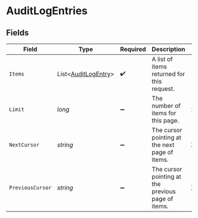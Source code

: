 # AuditLogEntries


## Fields

| Field                                                           | Type                                                            | Required                                                        | Description                                                     | Example                                                         |
| --------------------------------------------------------------- | --------------------------------------------------------------- | --------------------------------------------------------------- | --------------------------------------------------------------- | --------------------------------------------------------------- |
| `Items`                                                         | List<[AuditLogEntry](../../Models/Components/AuditLogEntry.md)> | :heavy_check_mark:                                              | A list of items returned for this request.                      |                                                                 |
| `Limit`                                                         | *long*                                                          | :heavy_minus_sign:                                              | The number of items for this page.                              | 20                                                              |
| `NextCursor`                                                    | *string*                                                        | :heavy_minus_sign:                                              | The cursor pointing at the next page of items.                  | ZXhhbXBsZTE                                                     |
| `PreviousCursor`                                                | *string*                                                        | :heavy_minus_sign:                                              | The cursor pointing at the previous page of items.              | Xkjss7asS                                                       |
